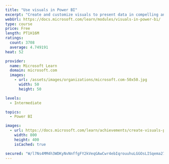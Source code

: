 ```yaml
---
title: "Use visuals in Power BI"
excerpt: "Create and customize visuals to present data in compelling and insightful ways."
webUrl: https://docs.microsoft.com/learn/modules/visuals-in-power-bi/
type: course
price: Free
length: PT1H16M
ratings:
  count: 3708
  average: 4.749191
heat: 52

provider:
  name: Microsoft Learn
  domain: microsoft.com
  images:
    - url: /assets/images/organizations/microsoft.com-50x50.jpg
      width: 50
      height: 50

levels:
  - Intermediate

topics:
  - Power BI

images:
  - url: https://docs.microsoft.com/learn/achievements/create-visuals-power-bi-desktop-social.png
    width: 800
    height: 400
    isCached: true

secured: "W/l7Ns4MM4h3WDKyNvNnffgFY2kVeqGAwCwr4ebIqrouuhuLGGOsLISqema27nGWuBX8M2vuzqkswU/F/EvqKsa7YExuYOndJm43hbPrnpWzieJxAsKFH5qeXaT3vZsGUCOErXrSZtbBH6z7YhKHKmF4Lo6uIyPdLaQzJK47pr2OrEFnSPP2r6zkR6LGrfn+SKKD1ZSMctgULEw5vPK27qfXCL6kyv+KgnNz4yoVmZ/ySmGjqspd9m3b7+GM+DjOCAr0r7ma7Qi0JDbuTQTFjoBx6p2gw+rATKmkbtJMVAr5Q9yBhaZtYRrYhC4DqfTwTMHkWdCpcejgX85duDwp4NYo3fR5XpfiiAzBs8MPVOCJVQ5Z5pqKjHyGno20l/oD/NSJ51FFxyuHRXKDr2P6pxYYPD9zCI4vlfwwVSRmJF0=;cADglZUdn7IFA1HfzsAk4w=="
---
```


